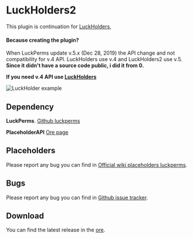 # LuckHolders2
This plugin is continuation for [LuckHolders](https://ore.spongepowered.org/Nurdism/LuckHolders),

#### Because creating the plugin?
When LuckPerms update v.5.x (Dec 28, 2019) the API change and not compatibility for v.4 API.
LuckHolders use v.4 and LuckHolders2 use v.5.
**Since it didn't have a source code public, i did it from 0.**

**If you need v.4 API use [LuckHolders](https://ore.spongepowered.org/Nurdism/LuckHolders)**

![LuckHolder example](https://i.gyazo.com/d8638feec816369d921e7a621f9c3af3.png)

## Dependency
**LuckPerms**. [Github luckperms](https://github.com/lucko/LuckPerms)

**PlaceholderAPI** [Ore page](https://ore.spongepowered.org/rojo8399/PlaceholderAPI)

## Placeholders

Please report any bug you can find in [Official wiki placeholders luckperms](https://github.com/lucko/LuckPerms/wiki/Placeholders).

## Bugs

Please report any bug you can find in [Github issue tracker](https://github.com/matahombres/LuckHolders/issues2).

## Download

You can find the latest release in the [ore](https://ore.spongepowered.org/matahombres/LuckHolders2).
